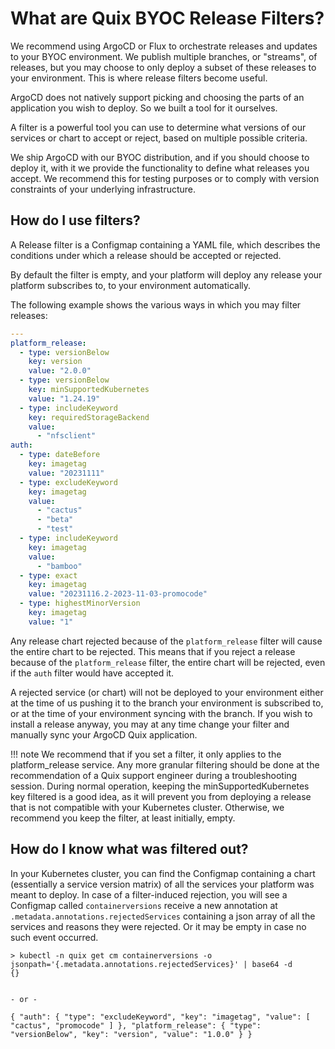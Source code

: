 # What are Quix BYOC Release Filters?

We recommend using ArgoCD or Flux to orchestrate releases and updates to your BYOC environment. We publish multiple branches, or "streams", of releases, but you may choose to only deploy a subset of these releases to your environment. This is where release filters become useful. 

ArgoCD does not natively support picking and choosing the parts of an application you wish to deploy. So we built a tool for it ourselves.

A filter is a powerful tool you can use to determine what versions of our services or chart to accept or reject, based on multiple possible criteria.

We ship ArgoCD with our BYOC distribution, and if you should choose to deploy it, with it we provide the functionality to define what releases you accept. We recommend this for testing purposes or to comply with version constraints of your underlying infrastructure.


## How do I use filters?

A Release filter is a Configmap containing a YAML file, which describes the conditions under which a release should be accepted or rejected.

By default the filter is empty, and your platform will deploy any release your platform subscribes to, to your environment automatically.

The following example shows the various ways in which you may filter releases:
```yaml
---
platform_release:
  - type: versionBelow
    key: version
    value: "2.0.0"
  - type: versionBelow
    key: minSupportedKubernetes
    value: "1.24.19"
  - type: includeKeyword
    key: requiredStorageBackend
    value: 
      - "nfsclient"
auth:
  - type: dateBefore
    key: imagetag
    value: "20231111"
  - type: excludeKeyword
    key: imagetag
    value: 
      - "cactus"
      - "beta"
      - "test"
  - type: includeKeyword
    key: imagetag
    value: 
      - "bamboo"
  - type: exact
    key: imagetag
    value: "20231116.2-2023-11-03-promocode"
  - type: highestMinorVersion
    key: imagetag
    value: "1"
```

Any release chart rejected because of the `platform_release` filter will cause the entire chart to be rejected. This means that if you reject a release because of the `platform_release` filter, the entire chart will be rejected, even if the `auth` filter would have accepted it.

A rejected service (or chart) will not be deployed to your environment either at the time of us pushing it to the branch your environment is subscribed to, or at the time of your environment syncing with the branch. If you wish to install a release anyway, you may at any time change your filter and manually sync your ArgoCD Quix application.

!!! note
    We recommend that if you set a filter, it only applies to the platform_release service. Any more granular filtering should be done at the recommendation of a Quix support engineer during a troubleshooting session. During normal operation, keeping the minSupportedKubernetes key filtered is a good idea, as it will prevent you from deploying a release that is not compatible with your Kubernetes cluster. Otherwise, we recommend you keep the filter, at least initially, empty.

## How do I know what was filtered out?

In your Kubernetes cluster, you can find the Configmap containing a chart (essentially a service version matrix) of all the services your platform was meant to deploy. In case of a filter-induced rejection, you will see a Configmap called `containerversions` receive a new annotation at `.metadata.annotations.rejectedServices` containing a json array of all the services and reasons they were rejected. Or it may be empty in case no such event occurred.

```
> kubectl -n quix get cm containerversions -o jsonpath='{.metadata.annotations.rejectedServices}' | base64 -d
{}


- or -

{ "auth": { "type": "excludeKeyword", "key": "imagetag", "value": [ "cactus", "promocode" ] }, "platform_release": { "type": "versionBelow", "key": "version", "value": "1.0.0" } }
```

